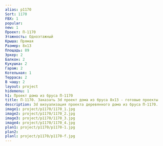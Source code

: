 ```yaml
---
alias: p1170
Sort: 1170
FBX: 1
popular: 
new: 1
Проект: П-1170
Этажность: Одноэтажный
Крыша: Прямая
Размер: 8х13
Площадь: 89
Эркер: 2
Балкон: 2
Кукушка: 2
Гараж: 2
Котельная: 1
Терраса: 2
В чашу: 2
layout: project
hidemenu: 1
h1: Проект дома из бруса П-1170
title: П-1170. Заказать 3d проект дома из бруса 8х13 - готовые проекты
description: 3d визуализация проекта деревянного дома из бруса П-1170. Площадь 89 м2, размер 8х13. Вы можете внести любые изменения в проект.
image1: project/p1170/1170_1.jpg
image2: project/p1170/1170_2.jpg
image3: project/p1170/1170_3.jpg
image4: project/p1170/1170_4.jpg
plan1: project/p1170/p1170-1.jpg
plan2: 
planl: project/p1170/p1170-f.jpg
---
```

